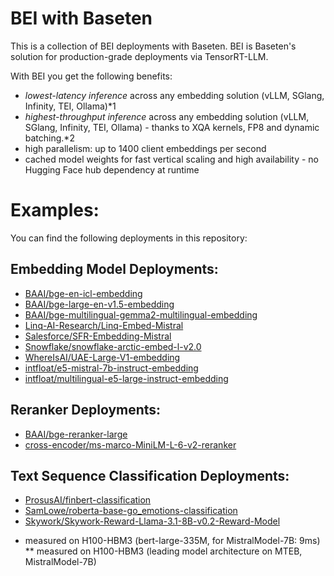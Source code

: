 
# BEI with Baseten

This is a collection of BEI deployments with Baseten. BEI is Baseten's solution for production-grade deployments via TensorRT-LLM.

With BEI you get the following benefits:
- *lowest-latency inference* across any embedding solution (vLLM, SGlang, Infinity, TEI, Ollama)*1
- *highest-throughput inference* across any embedding solution (vLLM, SGlang, Infinity, TEI, Ollama) - thanks to XQA kernels, FP8 and dynamic batching.*2 
- high parallelism: up to 1400 client embeddings per second
- cached model weights for fast vertical scaling and high availability - no Hugging Face hub dependency at runtime

# Examples:
You can find the following deployments in this repository:

## Embedding Model Deployments:
 - [BAAI/bge-en-icl-embedding](https://github.com/basetenlabs/truss-examples/tree/main/11-embeddings-reranker-classification-tensorrt/BEI-baai-bge-en-icl-embedding)
 - [BAAI/bge-large-en-v1.5-embedding](https://github.com/basetenlabs/truss-examples/tree/main/11-embeddings-reranker-classification-tensorrt/BEI-baai-bge-large-en-v1.5-embedding)
 - [BAAI/bge-multilingual-gemma2-multilingual-embedding](https://github.com/basetenlabs/truss-examples/tree/main/11-embeddings-reranker-classification-tensorrt/BEI-baai-bge-multilingual-gemma2-multilingual-embedding)
 - [Linq-AI-Research/Linq-Embed-Mistral](https://github.com/basetenlabs/truss-examples/tree/main/11-embeddings-reranker-classification-tensorrt/BEI-linq-ai-research-linq-embed-mistral)
 - [Salesforce/SFR-Embedding-Mistral](https://github.com/basetenlabs/truss-examples/tree/main/11-embeddings-reranker-classification-tensorrt/BEI-salesforce-sfr-embedding-mistral)
 - [Snowflake/snowflake-arctic-embed-l-v2.0](https://github.com/basetenlabs/truss-examples/tree/main/11-embeddings-reranker-classification-tensorrt/BEI-snowflake-snowflake-arctic-embed-l-v2.0)
 - [WhereIsAI/UAE-Large-V1-embedding](https://github.com/basetenlabs/truss-examples/tree/main/11-embeddings-reranker-classification-tensorrt/BEI-whereisai-uae-large-v1-embedding)
 - [intfloat/e5-mistral-7b-instruct-embedding](https://github.com/basetenlabs/truss-examples/tree/main/11-embeddings-reranker-classification-tensorrt/BEI-intfloat-e5-mistral-7b-instruct-embedding)
 - [intfloat/multilingual-e5-large-instruct-embedding](https://github.com/basetenlabs/truss-examples/tree/main/11-embeddings-reranker-classification-tensorrt/BEI-intfloat-multilingual-e5-large-instruct-embedding)

## Reranker Deployments:
 - [BAAI/bge-reranker-large](https://github.com/basetenlabs/truss-examples/tree/main/11-embeddings-reranker-classification-tensorrt/BEI-baai-bge-reranker-large)
 - [cross-encoder/ms-marco-MiniLM-L-6-v2-reranker](https://github.com/basetenlabs/truss-examples/tree/main/11-embeddings-reranker-classification-tensorrt/BEI-cross-encoder-ms-marco-minilm-l-6-v2-reranker)

## Text Sequence Classification Deployments:
 - [ProsusAI/finbert-classification](https://github.com/basetenlabs/truss-examples/tree/main/11-embeddings-reranker-classification-tensorrt/BEI-prosusai-finbert-classification)
 - [SamLowe/roberta-base-go_emotions-classification](https://github.com/basetenlabs/truss-examples/tree/main/11-embeddings-reranker-classification-tensorrt/BEI-samlowe-roberta-base-go_emotions-classification)
 - [Skywork/Skywork-Reward-Llama-3.1-8B-v0.2-Reward-Model](https://github.com/basetenlabs/truss-examples/tree/main/11-embeddings-reranker-classification-tensorrt/BEI-skywork-skywork-reward-llama-3.1-8b-v0.2-reward-model)

* measured on H100-HBM3 (bert-large-335M, for MistralModel-7B: 9ms)
** measured on H100-HBM3 (leading model architecture on MTEB, MistralModel-7B)

